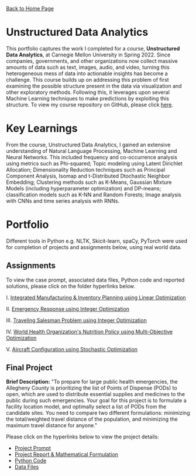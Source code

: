 [Back to Home Page](https://mhmirza.github.io/mhmirza/)

# Unstructured Data Analytics

This portfolio captures the work I completed for a course, **Unstructured Data Analytics**, at Carnegie Mellon University in Spring 2022. Since companies, governments, and other organizations now collect massive amounts of data such as text, images, audio, and video, turning this heterogeneous mess of data into actionable insights has become a challenge. This course builds up on addressing this problem of first examining the possible structure present in the data via visualization and other exploratory methods. Following this, it leverages upon several Machine Learning techniques to make predictions by exploiting this structure. To view my course repository on GitHub, please click [here](https://github.com/mhmirza/UnstructuredDataAnalytics).

# Key Learnings

From the course, Unstructured Data Analytics, I gained an extensive understanding of Natural Language Processing, Machine Learning and Neural Networks. This included frequency and co-occurrence analysis using metrics such as Phi-squared; Topic modeling using Latent Dirichlet Allocation; Dimensionality Reduction techniques such as Principal Component Analysis, Isomap and t-Distributed Dtochastic Neighbor Embedding; Clustering methods such as K-Means, Gaussian Mixture Models (including hyperparameter optimization) and DP-means; classification models such as K-NN and Random Forests; Image analysis with CNNs and time series analysis with RNNs. 

# Portfolio

Different tools in Python e.g. NLTK, Skicit-learn, spaCy, PyTorch were used for completion of projects and assignments below, using real world data. 

## Assignments

To view the case prompt, associated data files, Python code and reported solutions, please click on the folder hyperlinks below.

I. [Integrated Manufacturing & Inventory Planning using Linear Optimization](https://github.com/mhmirza/Optimization/tree/main/Case%20Study%20I) 

II. [Emergency Response using Integer Optimization](https://github.com/mhmirza/Optimization/tree/main/Case%20Study%20II)

III. [Traveling Salesman Problem using Integer Optimization](https://github.com/mhmirza/Optimization/tree/main/Case%20Study%20III)

IV. [World Health Organization's Nutrition Policy using Multi-Objective Optimization](https://github.com/mhmirza/Optimization/tree/main/Case%20Study%20IV)

V. [Aircraft Configuration using Stochastic Optimization](https://github.com/mhmirza/Optimization/tree/main/Case%20Study%20V)

## Final Project

**Brief Description:** "To prepare for large public health emergencies, the Allegheny County is prioritizing the list of Points of Dispense (PODs) to open, which are used to distribute essential supplies and medicines to the public during such emergencies. Your goal for this project is to formulate a facility location model, and optimally select a list of PODs from the candidate sites. You need to compare two different formulations: minimizing the total/weighted travel distance of the population, and minimizing the maximum travel distance for anyone."

Please click on the hyperlinks below to view the project details:

* [Project Prompt](https://github.com/mhmirza/Optimization/blob/main/Final%20Project/Final%20Project%20Prompt.pdf)
* [Project Report & Mathematical Formulation](https://github.com/mhmirza/Optimization/tree/main/Final%20Project/Mathematical%20Formulation%20%26%20Report)
* [Python Code](https://github.com/mhmirza/Optimization/tree/main/Final%20Project/Code)
* [Data Files](https://github.com/mhmirza/Optimization/tree/main/Final%20Project/Data)
